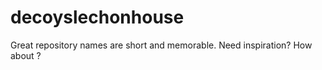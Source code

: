 # decoyslechonhouse
Great repository names are short and memorable. Need inspiration? How about   ?
